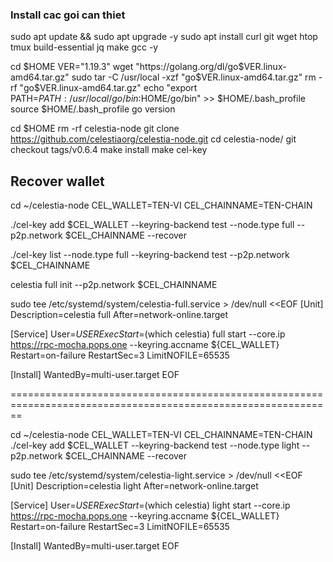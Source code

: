 
### Install cac goi can thiet ###
sudo apt update && sudo apt upgrade -y
sudo apt install curl git wget htop tmux build-essential jq make gcc -y

cd $HOME
VER="1.19.3"
wget "https://golang.org/dl/go$VER.linux-amd64.tar.gz"
sudo tar -C /usr/local -xzf "go$VER.linux-amd64.tar.gz"
rm -rf  "go$VER.linux-amd64.tar.gz"
echo "export PATH=$PATH:/usr/local/go/bin:$HOME/go/bin" >> $HOME/.bash_profile
source $HOME/.bash_profile
go version


cd $HOME
rm -rf celestia-node
git clone https://github.com/celestiaorg/celestia-node.git
cd celestia-node/
git checkout tags/v0.6.4
make install
make cel-key

## Recover wallet
cd ~/celestia-node
CEL_WALLET=TEN-VI
CEL_CHAINNAME=TEN-CHAIN

./cel-key add $CEL_WALLET --keyring-backend test --node.type full --p2p.network $CEL_CHAINNAME --recover

./cel-key list --node.type full --keyring-backend test --p2p.network $CEL_CHAINNAME

celestia full init --p2p.network $CEL_CHAINNAME



sudo tee /etc/systemd/system/celestia-full.service > /dev/null <<EOF
[Unit]
Description=celestia full
After=network-online.target

[Service]
User=$USER
ExecStart=$(which celestia) full start --core.ip https://rpc-mocha.pops.one --keyring.accname ${CEL_WALLET}
Restart=on-failure
RestartSec=3
LimitNOFILE=65535

[Install]
WantedBy=multi-user.target
EOF

==============================================================================================================

cd ~/celestia-node
CEL_WALLET=TEN-VI
CEL_CHAINNAME=TEN-CHAIN
./cel-key add $CEL_WALLET --keyring-backend test --node.type light --p2p.network $CEL_CHAINNAME --recover


sudo tee /etc/systemd/system/celestia-light.service > /dev/null <<EOF
[Unit]
Description=celestia light
After=network-online.target

[Service]
User=$USER
ExecStart=$(which celestia) light start --core.ip https://rpc-mocha.pops.one --keyring.accname ${CEL_WALLET}
Restart=on-failure
RestartSec=3
LimitNOFILE=65535

[Install]
WantedBy=multi-user.target
EOF
